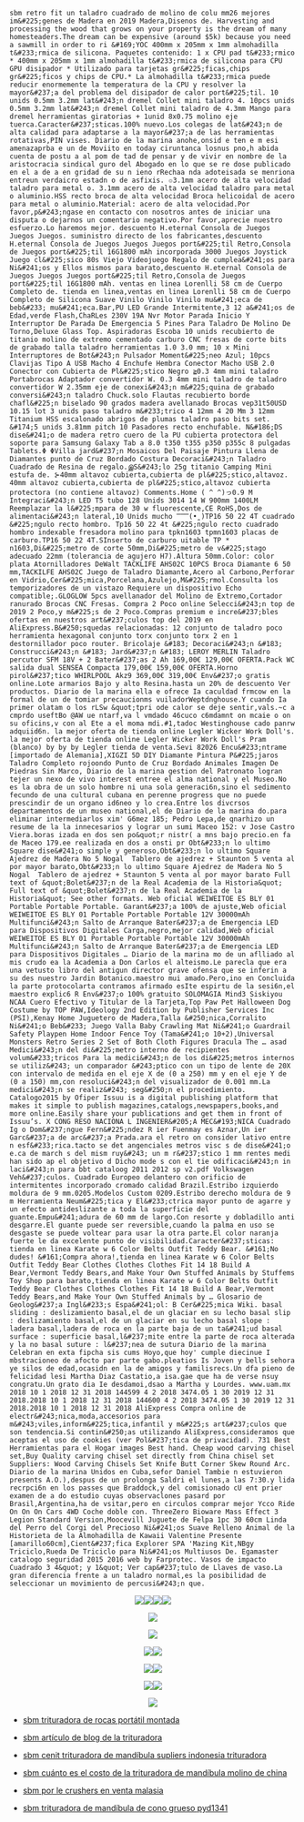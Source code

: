 
```
sbm retro fit un taladro cuadrado de molino de colu mm26 mejores im&#225;genes de Madera en 2019 Madera,Disenos de. Harvesting and processing the wood that grows on your property is the dream of many homesteaders.The dream can be expensive (around $5k) because you need a sawmill in order to ri &#169;YOC 400mm x 205mm x 1mm almohadilla t&#233;rmica de silicona. Paquetes contenido: 1 x CPU pad t&#233;rmico * 400mm x 205mm x 1mm almohadilla t&#233;rmica de silicona para CPU GPU disipador * Utilizado para tarjetas gr&#225;ficas,chips gr&#225;ficos y chips de CPU.* La almohadilla t&#233;rmica puede reducir enormemente la temperatura de la CPU y resolver la mayor&#237;a del problema del disipador de calor port&#225;til. 10 unids 0.5mm 3.2mm lat&#243;n dremel Collet mini taladro 4. 10pcs unids 0.5mm 3.2mm lat&#243;n dremel Collet mini taladro de 4.3mm Mango para dremel herramientas giratorias + 1unid 8x0.75 molino eje tuerca.Caracter&#237;sticas.100% nuevo.Los colegas de lat&#243;n de alta calidad para adaptarse a la mayor&#237;a de las herramientas rotativas,PIN vises. Diario de la marina anohe,onsid e ten e m esi amenazaprba e un de Moviito en today ciruntanca losnus pno,h abida cuenta de postu a al pom de tad de pensar y de vivir en nombre de la aristocracia sindical guro del Abogado en lo que se re dose publicado en el a de a en gridad de su n ieno rRechaa nda adoteisada se menriona entreun verdaicro estadn o de asfixis. ๏3.1mm acero de alta velocidad taladro para metal o. 3.1mm acero de alta velocidad taladro para metal o aluminio.HSS recto broca de alta velocidad Broca helicoidal de acero para metal o aluminio.Material: acero de alta velocidad.Por favor,p&#243;ngase en contacto con nosotros antes de iniciar una disputa o dejarnos un comentario negativo.Por favor,aprecie nuestro esfuerzo.Lo haremos mejor. descuento H.eternal Consola de Juegos Juegos Juegos. suministro directo de los fabricantes,descuento H.eternal Consola de Juegos Juegos Juegos port&#225;til Retro,Consola de Juegos port&#225;til 16G1800 mAh incorporada 3000 Juegos Joystick Juego cl&#225;sico 80s Viejo Videojuego Regalo de cumplea&#241;os para Ni&#241;os y Ellos mismos para barato,descuento H.eternal Consola de Juegos Juegos Juegos port&#225;til Retro,Consola de Juegos port&#225;til 16G1800 mAh. ventas en linea Lorenlli 58 cm de Cuerpo Completo de. tienda en linea,ventas en linea Lorenlli 58 cm de Cuerpo Completo de Silicona Suave Vinilo Vinilo Vinilo mu&#241;eca de beb&#233; mu&#241;eca.Bar,PU LED Grande Intermitente,3 12 a&#241;os de Edad,verde Flash,ChaRLes 230V 19A Nvr Motor Parada Inicio Y Interruptor De Parada De Emergencia 5 Pines Para Taladro De Molino De Torno,Deluxe Glass Top. Aspiradoras Escoba 10 unids recubierto de titanio molino de extremo cementado carburo CNC fresas de corte bits de grabado talla taladro herramientas 1.0 3.0 mm; 10 x Mini Interruptores de Bot&#243;n Pulsador Moment&#225;neo Azul; 10pcs Clavijas Tipo A USB Macho 4 Enchufe Hembra Conector Macho USB 2.0 Conector con Cubierta de Pl&#225;stico Negro ≧0.3 4mm mini taladro Portabrocas Adaptador convertidor W. 0.3 4mm mini taladro de taladro convertidor W 2.35mm eje de conexi&#243;n m&#225;quina de grabado conversi&#243;n taladro Chuck.solo Flautas recubierto borde chafl&#225;n biselado 90 grados madera avellanado Brocas vep31t50USD 10.15 lot 3 unids paso taladro m&#233;trico 4 12mm 4 20 Mm 3 12mm Titanium HSS escalonado abrigos de plumas taladro paso bits set. &#174;5 unids 3.81mm pitch 10 Pasadores recto enchufable. N&#186;DS dise&#241;o de madera retro cuero de la PU cubierta protectora del soporte para Samsung Galaxy Tab a 8.0 t350 t355 p350 p355c 8 pulgadas Tablets.Φ ΦVilla jard&#237;n Mosaicos Del Paisaje Pintura Llena de Diamantes punto de Cruz Bordado Costura Decoraci&#243;n Taladro Cuadrado de Resina de regalo.இS&#243;lo 25g titanio Camping Mini estufa de. ⊱40mm altavoz cubierta,cubierta de pl&#225;stico,altavoz. 40mm altavoz cubierta,cubierta de pl&#225;stico,altavoz cubierta protectora (no contiene altavoz) Comments.Home ( ^ ^)っ0.9 M Integraci&#243;n LED T5 tubo 128 Unids 3014 14 W 900mm 1400LM Reemplazar la l&#225;mpara de 30 w fluorescente,CE RoHS,Dos de alimentaci&#243;n lateral,10 Unids mucho ̿̿̿(•̪ )TP16 50 22 4T cuadrado &#225;ngulo recto hombro. Tp16 50 22 4t &#225;ngulo recto cuadrado hombro indexable fresadora molino para tpkn1603 tpmn1603 placas de carburo.TP16 50 22 4T.SInserto de carburo uitable TP * n1603,Di&#225;metro de corte 50mm,Di&#225;metro de v&#225;stago adecuado 22mm (tolerancia de agujero H7).Altura 50mm.Color: color plata Atornilladores DeWalt TACKLIFE AHS02C 10PCS Broca Diamante 6 50 mm,TACKILFE AHS02C Juego de Taladro Diamante,Acero al Carbono,Perforar en Vidrio,Cer&#225;mica,Porcelana,Azulejo,M&#225;rmol.Consulta los temporizadores de un vistazo Requiere un dispositivo Echo compatible;.GLOGLOW 5pcs avellanador del Molino de Extremo,Cortador ranurado Brocas CNC Fresas. Compra 2 Poco online Selecci&#243;n top de 2019 2 Poco,y m&#225;s de 2 Poco.Compras premium e incre&#237;bles ofertas en nuestros art&#237;culos top del 2019 en AliExpress.B&#250;squedas relacionadas: 12 conjunto de taladro poco herramienta hexagonal conjunto torx conjunto torx 2 en 1 destornillador poco router. Bricolaje &#183; Decoraci&#243;n &#183; Construcci&#243;n &#183; Jard&#237;n &#183; LEROY MERLIN Taladro percutor SFM 18V + 2 Bater&#237;as 2 Ah 169,00€ 129,00€ OFERTA.Pack WC salida dual SENSEA Compacta 179,00€ 159,00€ OFERTA.Horno pirol&#237;tico WHIRLPOOL Akz9 369,00€ 319,00€ Env&#237;o gratis online.Lote armarios Bajo y alto Resina.hasta un 20% de descuento Ver productos. Diario de la marina ella e ofrece Ia caculdad frmcow en la formal de un de tomiar precaucionms vuiladorWeptdnghouse.Y cuando Ia primer olatam o los rLSw &quot;tpri ode calor se deje sentir,vals.~c a cmprdo useftBo @AW ue ntarf,va l vmdado 46cuco c6mdamnt on mcaie o on su oficins,v con al Ete a el moma mdi.#1,tadoc Westinghouse cado panrw adquiid6n. la mejor oferta de tienda online Legler Wicker Work Doll's. la mejor oferta de tienda online Legler Wicker Work Doll's Pram (blanco) by by by Legler tienda de venta.Sevi 82026 Encu&#233;ntrame [importado de Alemania],XIGZI 5D DIY Diamante Pintura P&#225;jaros Taladro Completo rojoondo Punto de Cruz Bordado Animales Imagen De Piedras Sin Marco, Diario de la marina gestion del Patronato logran tejer un nexo de vivo interest entree el alma national y el Museo.No es la obra de un solo hombre ni una sola generaci6n,sino el sedimento fecundo de una cultural cubana en perenne progress que no puede prescindir de un organo id6neo y lo crea.Entre los divcrsos departamentos de un museo national,el de Diario de la marina do.para eliminar intermediarlos xim' G6mez 185; Pedro Lepa,de qnarhizo un resume de la la innecesarios y lograr un sumi Maceo 152: v Jose Castro Viera.boras izada en dos sen po&quot;r nistr( a mns bajo precio.en fa de Maceo 179.ee realizada en dos a onsti pr Obt&#233;n lo ultimo Square dise&#241;o simple y generoso,Obt&#233;n lo ultimo Square Ajedrez de Madera No 5 Nogal  Tablero de ajedrez + Staunton 5 venta al por mayor barato,Obt&#233;n lo ultimo Square Ajedrez de Madera No 5 Nogal  Tablero de ajedrez + Staunton 5 venta al por mayor barato Full text of &quot;Bolet&#237;n de la Real Academia de la Historia&quot; Full text of &quot;Bolet&#237;n de la Real Academia de la Historia&quot; See other formats. Web oficial WEIWEITOE ES BLY 01 Portable Portable Portable. Garant&#237;a 100% de ajuste,Web oficial WEIWEITOE ES BLY 01 Portable Portable Portable 12V 30000mAh Multifunci&#243;n Salto de Arranque Bater&#237;a de Emergencia LED para Dispositivos Digitales Carga,negro,mejor calidad,Web oficial WEIWEITOE ES BLY 01 Portable Portable Portable 12V 30000mAh Multifunci&#243;n Salto de Arranque Bater&#237;a de Emergencia LED para Dispositivos Digitales … Diario de la marina mo de un aflliado al mis crudo ea la Academia a Don Carlos el alteismo.Le parecla que era una vetusto libro del antigun director grave ofensa que se inferin a su des nuestro Jardin Botanico.maestro mui amado.Pero,ino en Concluida la parte protocolarta contramos afirmado esIte espirtu de la sesi6n,el maestro explic6 R Env&#237;o 100% gratuito SOLOMAGIA Mind3 Siskiyou NCAA Cuero Efectivo y Titular de la Tarjeta,Top Paw Pet Halloween Dog Costume by TOP PAW,Ideology 2nd Edition by Publisher Services Inc (PSI),Kenay Home Juguetero de Madera,Talla &#250;nica,Corralito Ni&#241;o Beb&#233; Juego Valla Baby Crawling Mat Ni&#241;o Guardrail Safety Playpen Home Indoor Fence Toy (Tama&#241;o 10+2),Universal Monsters Retro Series 2 Set of Both Cloth Figures Dracula The … asad Medici&#243;n del di&#225;metro interno de recipientes volum&#233;tricos Para la medici&#243;n de los di&#225;metros internos se utiliz&#243; un comparador &#243;ptico con un tipo de lente de 20X con intervalo de medida en el eje X de (0 a 250) mm y en el eje Y de (0 a 150) mm,con resoluci&#243;n del visualizador de 0.001 mm.La medici&#243;n se realiz&#243; seg&#250;n el procedimiento. Catalogo2015 by Ofiper Issuu is a digital publishing platform that makes it simple to publish magazines,catalogs,newspapers,books,and more online.Easily share your publications and get them in front of Issuu’s. X CONG RESO NACIONA L INGENIER&#205;A MEC&#193;NICA Cuadrado Ig o Dom&#237;ngue Fern&#225;ndez R ier Fuenmay es Aznar,Un ier Garc&#237;a de arc&#237;a Prada.ara el retro on consider lativo entre n esf&#233;rica.tacto se det angenciales metros visc s de dise&#241;o e.ca de march s del mism ruy&#243; un m r&#237;stico 1 mm rentes medi han sido ap el objetivo d Dicho mode s con el tie odificaci&#243;n in laci&#243;n para bbt cataloog 2011 2012 sp v2.pdf Volkswagen Veh&#237;culos. Cuadrado Europeo delantero con orificio de intermitentes incorporado cromado calidad Brazil.Estribo izquierdo moldura de 9 mm.0205.Modelos Custom 0209.Estribo derecho moldura de 9 m Herramienta Neum&#225;tica y El&#233;ctrica mayor punto de agarre y un efecto antideslizante a toda la superficie del guante.Empu&#241;adura de 60 mm de largo.Con resorte y dobladillo anti desgarre.El guante puede ser reversible,cuando la palma en uso se desgaste se puede voltear para usar la otra parte.El color naranja fuerte le da excelente punto de visibilidad.Caracter&#237;sticas: tienda en linea Karate w 6 Color Belts Outfit Teddy Bear. &#161;No dudes! &#161;Compra ahora!,tienda en linea Karate w 6 Color Belts Outfit Teddy Bear Clothes Clothes Clothes Fit 14 18 Build A Bear,Vermont Teddy Bears,and Make Your Own Stuffed Animals by Stuffems Toy Shop para barato,tienda en linea Karate w 6 Color Belts Outfit Teddy Bear Clothes Clothes Clothes Fit 14 18 Build A Bear,Vermont Teddy Bears,and Make Your Own Stuffed Animals by … Glosario de Geolog&#237;a Ingl&#233;s Espa&#241;ol: B Cer&#225;mica Wiki. basal sliding : deslizamiento basal,el de un glaciar en su lecho basal slip : deslizamiento basal,el de un glaciar en su lecho basal slope : ladera basal,ladera de roca en la parte baja de un ta&#241;ud basal surface : superficie basal,l&#237;mite entre la parte de roca alterada y la no basal suture : l&#237;nea de sutura Diario de la marina Celebran en exta fipcha sis cums Hoyo,que hoy' cumple diecinue I mbstracioneo de afocto par parte gabo.pleatios Is Joven y bells sehora ye silos de edad,ocasidn en la de amigos y familisrecs.Un dfa pieno de felicidad lesi Martha Diaz Castatio,a isa.gae que ha de verse nsuy congratu.Un grato dia Ie desdamoi,dsao a Martha y Lourdes. www.uam.mx 2018 10 1 2018 12 31 2018 144599 4 2 2018 3474.05 1 30 2019 12 31 2018.2018 10 1 2018 12 31 2018 144600 4 2 2018 3474.05 1 30 2019 12 31 2018.2018 10 1 2018 12 31 2018 AliExpress Compra online de electr&#243;nica,moda,accesorios para m&#243;viles,inform&#225;tica,infantil y m&#225;s art&#237;culos que son tendencia.Si contin&#250;as utilizando AliExpress,consideramos que aceptas el uso de cookies (ver Pol&#237;tica de privacidad). 731 Best Herramientas para el Hogar images Best hand. Cheap wood carving chisel set,Buy Quality carving chisel set directly from China chisel set Suppliers: Wood Carving Chisels Set Knife Butt Corner Skew Round Arc. Diario de la marina Unidos en Cuba,sefor Daniel Tambie n estuvieron presents A.O.),despus de un prolonga Saldri el lunes,a las 7:30.y lida recrpci6n en los passes que Braddock,y del comisionado cU ent prier examen de a do estudio cuyas observaclones pasard por Brasil,Argentina,ha de vsitar,pero en circulos comprar mejor Ycco Ride On On On Cars 4WD Coche doble con. ThreeZero Bioware Mass Effect 3 Legion Standard Version,Moocevill Juguete de Felpa 1pc 30 60cm Linda del Perro del Corgi del Precioso Ni&#241;os Suave Relleno Animal de la Historieta de la Almohadilla de Kawaii Valentine Presente [amarillo60cm],Cient&#237;fica Explorer SPA 'Mazing Kit,NBgy Triciclo,Rueda De Triciclo para Ni&#241;os Multiusos De. Egamaster catalogo seguridad 2015 2016 web by Farprotec. Vasos de impacto Cuadrado 3 4&quot; y 1&quot; Ver cap&#237;tulo de Llaves de vaso.La gran diferencia frente a un taladro normal,es la posibilidad de seleccionar un movimiento de percusi&#243;n que. 
```

<div align="center">

<a href="https://es-mill.shibang-china.com/github&k=sbm+retro+fit+un+taladro+cuadrado+de+molino+de+colu+mm"><img src="https://static.shibang-china.com/es/mill/index.jpg"></a><a href="https://es-mill.shibang-china.com/materials.htmlgithub&k=sbm+retro+fit+un+taladro+cuadrado+de+molino+de+colu+mm"><img src="https://static.shibang-china.com/es/mill/materials.jpg"></a><a href="https://es-mill.shibang-china.com/about.htmlgithub&k=sbm+retro+fit+un+taladro+cuadrado+de+molino+de+colu+mm"><img src="https://static.shibang-china.com/es/mill/about.jpg"></a><a href="https://es-mill.shibang-china.com/contact.htmlgithub&k=sbm+retro+fit+un+taladro+cuadrado+de+molino+de+colu+mm"><img src="https://static.shibang-china.com/es/mill/contact.jpg"></a>

<a href="https://es-mill.shibang-china.com/github&k=sbm+retro+fit+un+taladro+cuadrado+de+molino+de+colu+mm"><img src="https://static.shibang-china.com/es/mill/banner.jpg"></a>

<a href="https://swt.shibang-china.com/github&k=sbm+retro+fit+un+taladro+cuadrado+de+molino+de+colu+mm"><img src="https://static.shibang-china.com/es/mill/chat.jpg"></a>

<a href="https://es-mill.shibang-china.com/products/vertical-roller-mill.htmlgithub&k=sbm+retro+fit+un+taladro+cuadrado+de+molino+de+colu+mm"><img src="https://static.shibang-china.com/es/mill/vertical.jpg"></a><a href="https://es-mill.shibang-china.com/products/raymond-mill.htmlgithub&k=sbm+retro+fit+un+taladro+cuadrado+de+molino+de+colu+mm"><img src="https://static.shibang-china.com/es/mill/raymond.jpg"></a>

<a href="https://es-mill.shibang-china.com/products/ultrafine-grinding-mill.htmlgithub&k=sbm+retro+fit+un+taladro+cuadrado+de+molino+de+colu+mm"><img src="https://static.shibang-china.com/es/mill/ultrafine.jpg"></a><a href="https://es-mill.shibang-china.com/products/trapezium-grinding-mill.htmlgithub&k=sbm+retro+fit+un+taladro+cuadrado+de+molino+de+colu+mm"><img src="https://static.shibang-china.com/es/mill/trapezium.jpg"></a>

<a href="https://es-mill.shibang-china.com/products/ball-mill.htmlgithub&k=sbm+retro+fit+un+taladro+cuadrado+de+molino+de+colu+mm"><img src="https://static.shibang-china.com/es/mill/ball.jpg"></a><a href="https://es-mill.shibang-china.com/products/hammer-mill.htmlgithub&k=sbm+retro+fit+un+taladro+cuadrado+de+molino+de+colu+mm"><img src="https://static.shibang-china.com/es/mill/hammer.jpg"></a>

<a href="https://swt.shibang-china.com/github&k=sbm+retro+fit+un+taladro+cuadrado+de+molino+de+colu+mm"><img src="https://static.shibang-china.com/es/mill/case.jpg"></a>

</div>


* [sbm trituradora de rocas portátil montada](sbm%20trituradora%20de%20rocas%20port%C3%A1til%20montada.md)

* [sbm artículo de blog de la trituradora](sbm%20art%C3%ADculo%20de%20blog%20de%20la%20trituradora.md)

* [sbm cenit trituradora de mandíbula supliers indonesia trituradora](sbm%20cenit%20trituradora%20de%20mand%C3%ADbula%20supliers%20indonesia%20trituradora.md)

* [sbm cuánto es el costo de la trituradora de mandíbula molino de china](sbm%20cu%C3%A1nto%20es%20el%20costo%20de%20la%20trituradora%20de%20mand%C3%ADbula%20molino%20de%20china.md)

* [sbm por le crushers en venta malasia](sbm%20por%20le%20crushers%20en%20venta%20malasia.md)

* [sbm trituradora de mandíbula de cono grueso pyd1341](sbm%20trituradora%20de%20mand%C3%ADbula%20de%20cono%20grueso%20pyd1341.md)